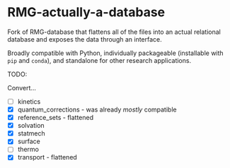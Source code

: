 # RMG-actually-a-database
Fork of RMG-database that flattens all of the files into an actual relational database and exposes the data through an interface.

Broadly compatible with Python, individually packageable (installable with `pip` and `conda`), and standalone for other research applications.

TODO:

Convert...
 - [ ] kinetics
 - [x] quantum_corrections - was already _mostly_ compatible
 - [x] reference_sets - flattened
 - [x] solvation
 - [x] statmech
 - [x] surface
 - [ ] thermo
 - [x] transport - flattened
